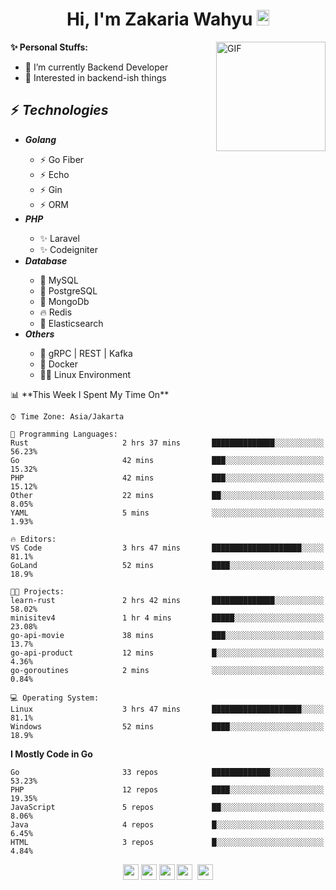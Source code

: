 <h1 align="center">Hi, I'm Zakaria Wahyu <img src="https://github.com/TheDudeThatCode/TheDudeThatCode/blob/master/Assets/Hi.gif" width="20px" height="25px"></h1>

<img align="right" alt="GIF" height="175px" src="https://www.nayakapratama.co.id/wp-content/uploads/2019/07/Website-Maintenance.gif" />

**✨ Personal Stuffs:**
- 🔭 I’m currently Backend Developer
- 🌱 Interested in backend-ish things

<h2>⚡ <i>Technologies</i></h2>
<ul>
<li><strong><i>Golang</i></strong></li>
  <ul>
    <li>⚡ Go Fiber</li>
    <li>⚡ Echo</li>
    <li>⚡ Gin</li>
    <li>⚡ ORM</li>
  </ul>
<li><strong><i>PHP</i></strong></li>
  <ul>
    <li>✨ Laravel</li>
    <li>✨ Codeigniter</li>
  </ul>
<li><strong><i>Database</i></strong></li>
  <ul>
    <li>🐬 MySQL</li>
    <li>🐘 PostgreSQL</li>
    <li>🍃 MongoDb</li>
    <li>🔥 Redis</li>
    <li>🔎 Elasticsearch</li>
  </ul>
  <li><strong><i>Others</i></strong></li>
  <ul>
    <li>💫 gRPC | REST | Kafka</li>
    <li>🐳 Docker</li>
    <li>👨‍💻 Linux Environment</li>
  </ul>
</ul>
<!--START_SECTION:waka-->
📊 **This Week I Spent My Time On** 

```text
⌚︎ Time Zone: Asia/Jakarta

💬 Programming Languages: 
Rust                     2 hrs 37 mins       ██████████████░░░░░░░░░░░   56.23% 
Go                       42 mins             ███░░░░░░░░░░░░░░░░░░░░░░   15.32% 
PHP                      42 mins             ███░░░░░░░░░░░░░░░░░░░░░░   15.12% 
Other                    22 mins             ██░░░░░░░░░░░░░░░░░░░░░░░   8.05% 
YAML                     5 mins              ░░░░░░░░░░░░░░░░░░░░░░░░░   1.93%

🔥 Editors: 
VS Code                  3 hrs 47 mins       ████████████████████░░░░░   81.1% 
GoLand                   52 mins             ████░░░░░░░░░░░░░░░░░░░░░   18.9%

🐱‍💻 Projects: 
learn-rust               2 hrs 42 mins       ██████████████░░░░░░░░░░░   58.02% 
minisitev4               1 hr 4 mins         █████░░░░░░░░░░░░░░░░░░░░   23.08% 
go-api-movie             38 mins             ███░░░░░░░░░░░░░░░░░░░░░░   13.7% 
go-api-product           12 mins             █░░░░░░░░░░░░░░░░░░░░░░░░   4.36% 
go-goroutines            2 mins              ░░░░░░░░░░░░░░░░░░░░░░░░░   0.84%

💻 Operating System: 
Linux                    3 hrs 47 mins       ████████████████████░░░░░   81.1% 
Windows                  52 mins             ████░░░░░░░░░░░░░░░░░░░░░   18.9%

```

**I Mostly Code in Go** 

```text
Go                       33 repos            █████████████░░░░░░░░░░░░   53.23% 
PHP                      12 repos            ████░░░░░░░░░░░░░░░░░░░░░   19.35% 
JavaScript               5 repos             ██░░░░░░░░░░░░░░░░░░░░░░░   8.06% 
Java                     4 repos             █░░░░░░░░░░░░░░░░░░░░░░░░   6.45% 
HTML                     3 repos             █░░░░░░░░░░░░░░░░░░░░░░░░   4.84%

```



<!--END_SECTION:waka-->

<p align="center">
<a href="https://www.linkedin.com/in/zakariawahyu" target="_blank"><img src="https://img.shields.io/badge/linkedin-%230077B5.svg?&style=for-the-badge&logo=linkedin&logoColor=white" height=25></a>
<a href="https://medium.com/@zakariawahyu" target="_blank"><img src="https://img.shields.io/badge/Medium-12100E?style=for-the-badge&logo=medium&logoColor=white" height=25></a>
<a href="https://medium.com/@zakariawahyu" target="_blank"><img src="https://img.shields.io/badge/Portfolio-2300843e?style=for-the-badge&logo=About.me&logoColor=white" height=25></a>
<a href="https://www.twitter.com/_zakariawahyu" target="_blank"><img src="https://img.shields.io/badge/twitter-%231DA1F2.svg?&style=for-the-badge&logo=twitter&logoColor=white" height=25></a> 
<a href="https://www.instagram.com/_zakariawahyu" target="_blank"><img src="https://img.shields.io/badge/instagram-%23E4405F.svg?&style=for-the-badge&logo=instagram&logoColor=white" height=25></a>
